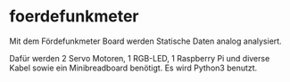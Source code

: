 # foerdefunkmeter
Mit dem Fördefunkmeter Board werden Statische Daten analog analysiert.

Dafür werden 2 Servo Motoren, 1 RGB-LED, 1 Raspberry Pi und diverse Kabel sowie ein Minibreadboard benötigt.
Es wird Python3 benutzt. 
